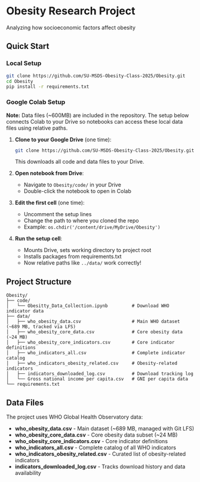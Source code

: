 # Obesity Research Project

Analyzing how socioeconomic factors affect obesity

## Quick Start

### Local Setup
```bash
git clone https://github.com/SU-MSDS-Obesity-Class-2025/Obesity.git
cd Obesity
pip install -r requirements.txt
```

### Google Colab Setup

**Note:** Data files (~600MB) are included in the repository. The setup below connects Colab to your Drive so notebooks can access these local data files using relative paths.

1. **Clone to your Google Drive** (one time):
   ```bash
   git clone https://github.com/SU-MSDS-Obesity-Class-2025/Obesity.git
   ```
   This downloads all code and data files to your Drive.

2. **Open notebook from Drive**:
   - Navigate to `Obesity/code/` in your Drive
   - Double-click the notebook to open in Colab

3. **Edit the first cell** (one time):
   - Uncomment the setup lines
   - Change the path to where you cloned the repo
   - Example: `os.chdir('/content/drive/MyDrive/Obesity')`

4. **Run the setup cell**:
   - Mounts Drive, sets working directory to project root
   - Installs packages from requirements.txt
   - Now relative paths like `../data/` work correctly!


## Project Structure

```
Obesity/
├── code/
│   └── Obesitty_Data_Collection.ipynb         # Download WHO indicator data
├── data/
│   ├── who_obesity_data.csv                   # Main WHO dataset (~689 MB, tracked via LFS)
│   ├── who_obesity_core_data.csv              # Core obesity data (~24 MB)
│   ├── who_obesity_core_indicators.csv        # Core indicator definitions
│   ├── who_indicators_all.csv                 # Complete indicator catalog
│   ├── who_indicators_obesity_related.csv     # Obesity-related indicators
│   ├── indicators_downloaded_log.csv          # Download tracking log
│   └── Gross national income per capita.csv   # GNI per capita data
└── requirements.txt
```

## Data Files

The project uses WHO Global Health Observatory data:
- **who_obesity_data.csv** - Main dataset (~689 MB, managed with Git LFS)
- **who_obesity_core_data.csv** - Core obesity data subset (~24 MB)
- **who_obesity_core_indicators.csv** - Core indicator definitions
- **who_indicators_all.csv** - Complete catalog of all WHO indicators
- **who_indicators_obesity_related.csv** - Curated list of obesity-related indicators
- **indicators_downloaded_log.csv** - Tracks download history and data availability



